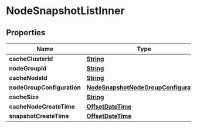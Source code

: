 

# NodeSnapshotListInner


## Properties

| Name | Type | Description | Notes |
|------------ | ------------- | ------------- | -------------|
|**cacheClusterId** | [**String**](String.md) |  |  [optional] |
|**nodeGroupId** | [**String**](String.md) |  |  [optional] |
|**cacheNodeId** | [**String**](String.md) |  |  [optional] |
|**nodeGroupConfiguration** | [**NodeSnapshotNodeGroupConfiguration**](NodeSnapshotNodeGroupConfiguration.md) |  |  [optional] |
|**cacheSize** | [**String**](String.md) |  |  [optional] |
|**cacheNodeCreateTime** | [**OffsetDateTime**](OffsetDateTime.md) |  |  [optional] |
|**snapshotCreateTime** | [**OffsetDateTime**](OffsetDateTime.md) |  |  [optional] |



